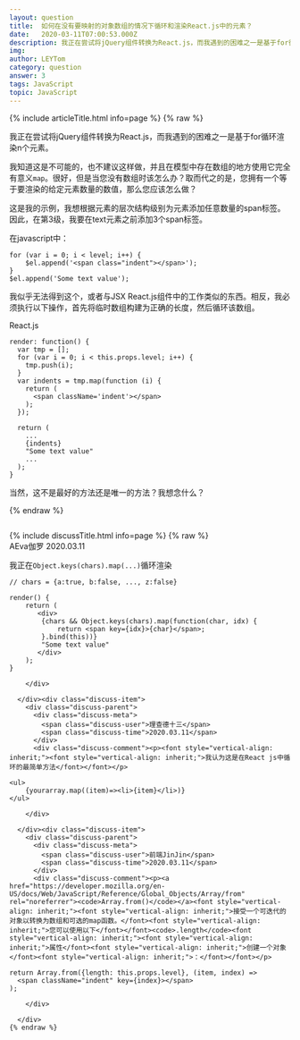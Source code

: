 ```yaml
---
layout: question
title:  如何在没有要映射的对象数组的情况下循环和渲染React.js中的元素？
date:   2020-03-11T07:00:53.000Z
description: 我正在尝试将jQuery组件转换为React.js，而我遇到的困难之一是基于for循环渲染n个元素。  我知道这是不可能的，也不建议这样做，并且在模型...
img: 
author: LEYTom
category: question
answer: 3
tags: JavaScript
topic: JavaScript
---
```

<div class="article-root">
  <div class="article">
    {% include articleTitle.html info=page %}
    {% raw %}
    <div class="article-content"><p><font style="vertical-align: inherit;"><font style="vertical-align: inherit;">我正在尝试将jQuery组件转换为React.js，而我遇到的困难之一是基于for循环渲染n个元素。  </font></font></p>

<p><font style="vertical-align: inherit;"><font style="vertical-align: inherit;">我知道这是不可能的，也不建议这样做，并且在模型中存在数组的地方使用它完全有意义</font></font><code>map</code><font style="vertical-align: inherit;"><font style="vertical-align: inherit;">。</font><font style="vertical-align: inherit;">很好，但是当您没有数组时该怎么办？</font><font style="vertical-align: inherit;">取而代之的是，您拥有一个等于要渲染的给定元素数量的数值，那么您应该怎么做？</font></font></p>

<p><font style="vertical-align: inherit;"><font style="vertical-align: inherit;">这是我的示例，我想根据元素的层次结构级别为元素添加任意数量的span标签。</font><font style="vertical-align: inherit;">因此，在第3级，我要在text元素之前添加3个span标签。  </font></font></p>

<p><font style="vertical-align: inherit;"><font style="vertical-align: inherit;">在javascript中：</font></font></p>

<pre><code>for (var i = 0; i &lt; level; i++) {<font></font>
    $el.append('&lt;span class="indent"&gt;&lt;/span&gt;');<font></font>
}<font></font>
$el.append('Some text value');<font></font>
</code></pre>

<p><font style="vertical-align: inherit;"><font style="vertical-align: inherit;">我似乎无法得到这个，或者与JSX React.js组件中的工作类似的东西。</font><font style="vertical-align: inherit;">相反，我必须执行以下操作，首先将临时数组构建为正确的长度，然后循环该数组。</font></font></p>

<p><font style="vertical-align: inherit;"><font style="vertical-align: inherit;">React.js</font></font></p>

<pre><code>render: function() {<font></font>
  var tmp = [];<font></font>
  for (var i = 0; i &lt; this.props.level; i++) {<font></font>
    tmp.push(i);<font></font>
  }<font></font>
  var indents = tmp.map(function (i) {<font></font>
    return (<font></font>
      &lt;span className='indent'&gt;&lt;/span&gt;<font></font>
    );<font></font>
  });<font></font>
<font></font>
  return (<font></font>
    ...<font></font>
    {indents}<font></font>
    "Some text value"<font></font>
    ...<font></font>
  );<font></font>
}<font></font>
</code></pre>

<p><font style="vertical-align: inherit;"><font style="vertical-align: inherit;">当然，这不是最好的方法还是唯一的方法？</font><font style="vertical-align: inherit;">我想念什么？</font></font></p></div>
    {% endraw %}
  </div>
  <p style="height: 0;width:0;overflow: hidden;"> 第705篇《如何在没有要映射的对象数组的情况下循环和渲染React.js中的元素？》来自Winter(https://github.com/aiyld/aiyld.github.io)的站点</p>
  <div class="discuss-wrapper">
    {% include discussTitle.html info=page %}
    {% raw %}
    <div class="discuss-item">
        <div class="discuss-parent">
          <div class="discuss-meta">
            <span class="discuss-user">AEva伽罗</span>
            <span class="discuss-time">2020.03.11</span>
          </div>
          <div class="discuss-comment"><p><font style="vertical-align: inherit;"><font style="vertical-align: inherit;">我正在</font></font><code>Object.keys(chars).map(...)</code><font style="vertical-align: inherit;"><font style="vertical-align: inherit;">循环渲染</font></font></p>

<pre><code>// chars = {a:true, b:false, ..., z:false}<font></font>
<font></font>
render() {<font></font>
    return (<font></font>
       &lt;div&gt;<font></font>
        {chars &amp;&amp; Object.keys(chars).map(function(char, idx) {<font></font>
            return &lt;span key={idx}&gt;{char}&lt;/span&gt;;<font></font>
        }.bind(this))}<font></font>
        "Some text value"<font></font>
       &lt;/div&gt;<font></font>
    );<font></font>
}<font></font>
</code></pre></div>
        </div>
        
      </div><div class="discuss-item">
        <div class="discuss-parent">
          <div class="discuss-meta">
            <span class="discuss-user">理查德十三</span>
            <span class="discuss-time">2020.03.11</span>
          </div>
          <div class="discuss-comment"><p><font style="vertical-align: inherit;"><font style="vertical-align: inherit;">我认为这是在React js中循环的最简单方法</font></font></p>

<pre><code>&lt;ul&gt;<font></font>
    {yourarray.map((item)=&gt;&lt;li&gt;{item}&lt;/li&gt;)}<font></font>
&lt;/ul&gt;<font></font>
</code></pre></div>
        </div>
        
      </div><div class="discuss-item">
        <div class="discuss-parent">
          <div class="discuss-meta">
            <span class="discuss-user">前端JinJin</span>
            <span class="discuss-time">2020.03.11</span>
          </div>
          <div class="discuss-comment"><p><a href="https://developer.mozilla.org/en-US/docs/Web/JavaScript/Reference/Global_Objects/Array/from" rel="noreferrer"><code>Array.from()</code></a><font style="vertical-align: inherit;"><font style="vertical-align: inherit;">接受一个可迭代的对象以转换为数组和可选的map函数。</font><font style="vertical-align: inherit;">您可以使用以下</font></font><code>.length</code><font style="vertical-align: inherit;"><font style="vertical-align: inherit;">属性</font><font style="vertical-align: inherit;">创建一个对象</font><font style="vertical-align: inherit;">：</font></font></p>

<pre><code>return Array.from({length: this.props.level}, (item, index) =&gt; <font></font>
  &lt;span className="indent" key={index}&gt;&lt;/span&gt;<font></font>
);<font></font>
</code></pre></div>
        </div>
        
      </div>
    {% endraw %}
  </div>
<div>
